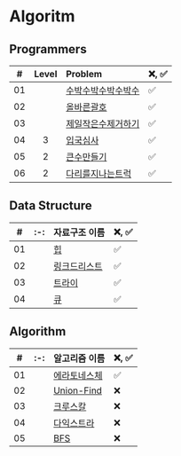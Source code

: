 # Algoritm

## Programmers


|  #  |  Level  | Problem                                      | ❌, ✅ |
| :-: | :-: | :------------------------------------------- | :--- |
| 01  |   | [수박수박수박수박수](./programmers/수박/README.md)     | ✅ |
| 02  |   | [올바른괄호](./programmers/올바른괄호/README.md)   | ✅ |
| 03  |   | [제일작은수제거하기](./programmers/제일작은수제거하기/README.md)   | ✅ |
| 04  | 3 | [입국심사](./programmers/입국심사/README.md)   | ✅ |
| 05  | 2 | [큰수만들기](./programmers/큰수만들기/README.md)   | ✅ |
| 06  | 2 | [다리를지나는트럭](./programmers/다리를지나는트럭/README.md)   | ✅ |


## Data Structure

|  #  | :-: | 자료구조 이름 | ❌, ✅ |
| :-: | :-: | :-------------------------------------   | :--- |
| 01  |   | [힙](./datastructure/heap/README.md)     | ✅ |
| 02  |   | [링크드리스트](./datastructure/linked-list/README.md)     | ✅ |
| 03  |   | [트라이](./datastructure/trie/README.md)     | ✅ |
| 04  |   | [큐](./datastructure/queue/README.md)     | ✅ |

## Algorithm

|  #  | :-: | 알고리즘 이름 | ❌, ✅ |
| :-: | :-: | :-------------------------------------   | :--- |
| 01  |   | [에라토네스체](./algorithm/에라토네스체/README.md)     | ✅ | 
| 02  |   | [Union-Find](./algorithm/Union-Find/README.md)     | ❌ |
| 03  |   | [크루스칼](./algorithm/크루스칼/README.md)     | ❌ |
| 04  |   | [다익스트라](./algorithm/다익스트라/README.md)     | ❌ |
| 05  |   | [BFS](./algorithm/BFS/README.md)     | ❌ |
